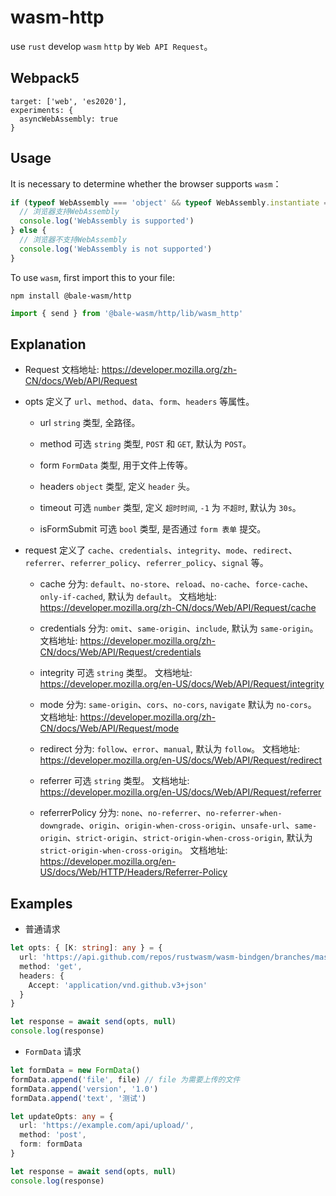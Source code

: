 # wasm-http

use `rust` develop `wasm` `http` by `Web API Request`。

## Webpack5

```
target: ['web', 'es2020'],
experiments: {
  asyncWebAssembly: true
}
```

## Usage

It is necessary to determine whether the browser supports `wasm`：

```ts
if (typeof WebAssembly === 'object' && typeof WebAssembly.instantiate === 'function') {
  // 浏览器支持WebAssembly
  console.log('WebAssembly is supported')
} else {
  // 浏览器不支持WebAssembly
  console.log('WebAssembly is not supported')
}
```

To use `wasm`, first import this to your file:

```shell
npm install @bale-wasm/http
```

```ts
import { send } from '@bale-wasm/http/lib/wasm_http'
```

## Explanation

- Request
  文档地址: https://developer.mozilla.org/zh-CN/docs/Web/API/Request

- opts
  定义了 `url`、`method`、`data`、`form`、`headers` 等属性。

  - url
    `string` 类型, 全路径。

  - method
    可选 `string` 类型, `POST` 和 `GET`, 默认为 `POST`。

  - form
    `FormData` 类型, 用于文件上传等。

  - headers
    `object` 类型, 定义 `header` 头。

  - timeout
    可选 `number` 类型, 定义 `超时时间`, `-1` 为 `不超时`, 默认为 `30s`。

  - isFormSubmit
    可选 `bool` 类型, 是否通过 `form 表单` 提交。

- request
  定义了 `cache`、`credentials`、`integrity`、`mode`、`redirect`、`referrer`、`referrer_policy`、`referrer_policy`、`signal` 等。

  - cache
    分为: `default`、`no-store`、`reload`、`no-cache`、`force-cache`、`only-if-cached`, 默认为 `default`。
    文档地址: https://developer.mozilla.org/zh-CN/docs/Web/API/Request/cache

  - credentials
    分为: `omit`、`same-origin`、`include`, 默认为 `same-origin`。
    文档地址: https://developer.mozilla.org/zh-CN/docs/Web/API/Request/credentials

  - integrity
    可选 `string` 类型。
    文档地址: https://developer.mozilla.org/en-US/docs/Web/API/Request/integrity

  - mode
    分为: `same-origin`、`cors`、`no-cors`, `navigate` 默认为 `no-cors`。
    文档地址: https://developer.mozilla.org/zh-CN/docs/Web/API/Request/mode

  - redirect
    分为: `follow`、`error`、`manual`, 默认为 `follow`。
    文档地址: https://developer.mozilla.org/en-US/docs/Web/API/Request/redirect

  - referrer
    可选 `string` 类型。
    文档地址: https://developer.mozilla.org/en-US/docs/Web/API/Request/referrer

  - referrerPolicy
    分为: `none`、`no-referrer`、`no-referrer-when-downgrade`、`origin`、`origin-when-cross-origin`、`unsafe-url`、`same-origin`、`strict-origin`、`strict-origin-when-cross-origin`, 默认为 `strict-origin-when-cross-origin`。
    文档地址: https://developer.mozilla.org/en-US/docs/Web/HTTP/Headers/Referrer-Policy

## Examples

- 普通请求

```ts
let opts: { [K: string]: any } = {
  url: 'https://api.github.com/repos/rustwasm/wasm-bindgen/branches/master',
  method: 'get',
  headers: {
    Accept: 'application/vnd.github.v3+json'
  }
}

let response = await send(opts, null)
console.log(response)
```

- `FormData` 请求

```ts
let formData = new FormData()
formData.append('file', file) // file 为需要上传的文件
formData.append('version', '1.0')
formData.append('text', '测试')

let updateOpts: any = {
  url: 'https://example.com/api/upload/',
  method: 'post',
  form: formData
}

let response = await send(opts, null)
console.log(response)
```
